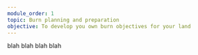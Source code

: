 ```yaml
---
module_order: 1
topic: Burn planning and preparation
objective: To develop you own burn objectives for your land
---
```



blah blah blah blah
